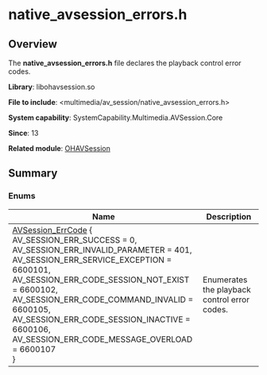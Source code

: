 # native_avsession_errors.h


## Overview

The **native_avsession_errors.h** file declares the playback control error codes.

**Library**: libohavsession.so

**File to include**: &lt;multimedia/av_session/native_avsession_errors.h&gt;

**System capability**: SystemCapability.Multimedia.AVSession.Core

**Since**: 13

**Related module**: [OHAVSession](_o_h_a_v_session.md)


## Summary


### Enums

| Name| Description| 
| -------- | -------- |
| [AVSession_ErrCode](_o_h_a_v_session.md#avsession_errcode) {<br>AV_SESSION_ERR_SUCCESS = 0,<br>AV_SESSION_ERR_INVALID_PARAMETER = 401,<br>AV_SESSION_ERR_SERVICE_EXCEPTION = 6600101,<br>AV_SESSION_ERR_CODE_SESSION_NOT_EXIST = 6600102,<br>AV_SESSION_ERR_CODE_COMMAND_INVALID = 6600105,<br>AV_SESSION_ERR_CODE_SESSION_INACTIVE = 6600106,<br>AV_SESSION_ERR_CODE_MESSAGE_OVERLOAD = 6600107<br>} | Enumerates the playback control error codes.| 
